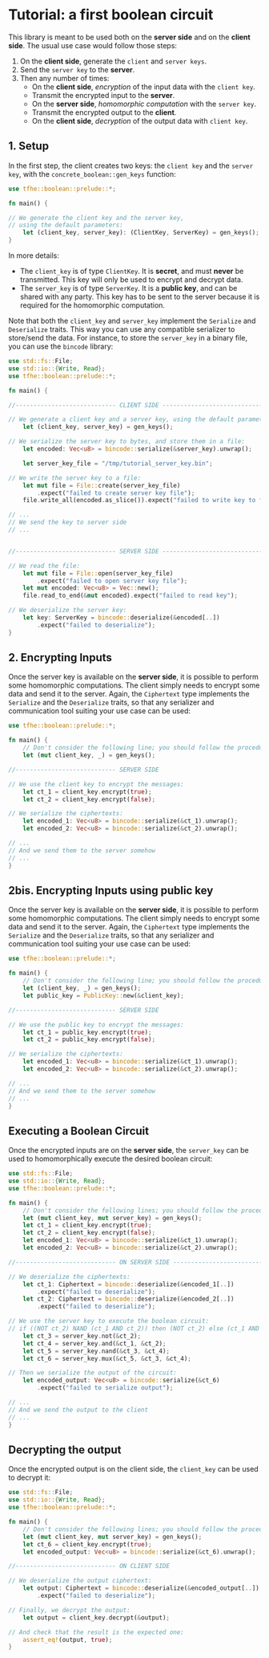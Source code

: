 # Tutorial: a first boolean circuit

This library is meant to be used both on the **server side** and on the **client side**.
The usual use case would follow those steps:

1. On the **client side**, generate the `client` and `server keys`.
2. Send the `server key` to the **server**.
3. Then any number of times:
   + On the **client side**, *encryption* of the input data with the `client key`.
   + Transmit the encrypted input to the **server**.
   + On the **server side**, *homomorphic computation* with the `server key`.
   + Transmit the encrypted output to the **client**.
   + On the **client side**, *decryption* of the output data with `client key`.

## 1. Setup

In the first step, the client creates two keys: the `client key` and the `server key`,
with the
`concrete_boolean::gen_keys` function:
```rust
use tfhe::boolean::prelude::*;

fn main() {

// We generate the client key and the server key,
// using the default parameters:
    let (client_key, server_key): (ClientKey, ServerKey) = gen_keys();
}
```

In more details:

+ The `client_key` is of type `ClientKey`. It is **secret**, and must **never** be transmitted.
  This key will only be used to encrypt and decrypt data.
+ The `server_key` is of type `ServerKey`. It is a **public key**, and can be shared with any
  party.
  This key has to be sent to the server because it is required for the homomorphic computation.

Note that both the `client_key` and `server_key` implement the `Serialize` and `Deserialize` traits.
This way you can use any compatible serializer to store/send the data. For instance, to store
the `server_key` in a binary file, you can use the `bincode` library:
```rust
use std::fs::File;
use std::io::{Write, Read};
use tfhe::boolean::prelude::*;

fn main() {

//---------------------------- CLIENT SIDE ----------------------------

// We generate a client key and a server key, using the default parameters:
    let (client_key, server_key) = gen_keys();

// We serialize the server key to bytes, and store them in a file:
    let encoded: Vec<u8> = bincode::serialize(&server_key).unwrap();

    let server_key_file = "/tmp/tutorial_server_key.bin";

// We write the server key to a file:
    let mut file = File::create(server_key_file)
        .expect("failed to create server key file");
    file.write_all(encoded.as_slice()).expect("failed to write key to file");

// ...
// We send the key to server side
// ...


//---------------------------- SERVER SIDE ----------------------------

// We read the file:
    let mut file = File::open(server_key_file)
        .expect("failed to open server key file");
    let mut encoded: Vec<u8> = Vec::new();
    file.read_to_end(&mut encoded).expect("failed to read key");

// We deserialize the server key:
    let key: ServerKey = bincode::deserialize(&encoded[..])
        .expect("failed to deserialize");
}
```

## 2. Encrypting Inputs

Once the server key is available on the **server side**, it is possible to perform some
homomorphic computations.
The client simply needs to encrypt some data and send it to the server.
Again, the `Ciphertext` type implements the `Serialize` and
the `Deserialize` traits, so that any serializer and communication tool suiting your use case
can be
used:
```rust
use tfhe::boolean::prelude::*;

fn main() {
    // Don't consider the following line; you should follow the procedure above.
    let (mut client_key, _) = gen_keys();

//---------------------------- SERVER SIDE

// We use the client key to encrypt the messages:
    let ct_1 = client_key.encrypt(true);
    let ct_2 = client_key.encrypt(false);

// We serialize the ciphertexts:
    let encoded_1: Vec<u8> = bincode::serialize(&ct_1).unwrap();
    let encoded_2: Vec<u8> = bincode::serialize(&ct_2).unwrap();

// ...
// And we send them to the server somehow
// ...
}
```

## 2bis. Encrypting Inputs using public key

Once the server key is available on the **server side**, it is possible to perform some
homomorphic computations.
The client simply needs to encrypt some data and send it to the server.
Again, the `Ciphertext` type implements the `Serialize` and
the `Deserialize` traits, so that any serializer and communication tool suiting your use case
can be
used:
```rust
use tfhe::boolean::prelude::*;

fn main() {
    // Don't consider the following line; you should follow the procedure above.
    let (client_key, _) = gen_keys();
    let public_key = PublicKey::new(&client_key);

//---------------------------- SERVER SIDE

// We use the public key to encrypt the messages:
    let ct_1 = public_key.encrypt(true);
    let ct_2 = public_key.encrypt(false);

// We serialize the ciphertexts:
    let encoded_1: Vec<u8> = bincode::serialize(&ct_1).unwrap();
    let encoded_2: Vec<u8> = bincode::serialize(&ct_2).unwrap();

// ...
// And we send them to the server somehow
// ...
}
```


## Executing a Boolean Circuit

Once the encrypted inputs are on the **server side**, the `server_key` can be used to
homomorphically execute the desired boolean circuit:

```rust
use std::fs::File;
use std::io::{Write, Read};
use tfhe::boolean::prelude::*;

fn main() {
    // Don't consider the following lines; you should follow the procedure above.
    let (mut client_key, mut server_key) = gen_keys();
    let ct_1 = client_key.encrypt(true);
    let ct_2 = client_key.encrypt(false);
    let encoded_1: Vec<u8> = bincode::serialize(&ct_1).unwrap();
    let encoded_2: Vec<u8> = bincode::serialize(&ct_2).unwrap();

//---------------------------- ON SERVER SIDE ----------------------------

// We deserialize the ciphertexts:
    let ct_1: Ciphertext = bincode::deserialize(&encoded_1[..])
        .expect("failed to deserialize");
    let ct_2: Ciphertext = bincode::deserialize(&encoded_2[..])
        .expect("failed to deserialize");

// We use the server key to execute the boolean circuit:
// if ((NOT ct_2) NAND (ct_1 AND ct_2)) then (NOT ct_2) else (ct_1 AND ct_2)
    let ct_3 = server_key.not(&ct_2);
    let ct_4 = server_key.and(&ct_1, &ct_2);
    let ct_5 = server_key.nand(&ct_3, &ct_4);
    let ct_6 = server_key.mux(&ct_5, &ct_3, &ct_4);

// Then we serialize the output of the circuit:
    let encoded_output: Vec<u8> = bincode::serialize(&ct_6)
        .expect("failed to serialize output");

// ...
// And we send the output to the client
// ...
}
```

## Decrypting the output

Once the encrypted output is on the client side, the `client_key` can be used to
decrypt it:

```rust
use std::fs::File;
use std::io::{Write, Read};
use tfhe::boolean::prelude::*;

fn main() {
    // Don't consider the following lines; you should follow the procedure above.
    let (mut client_key, mut server_key) = gen_keys();
    let ct_6 = client_key.encrypt(true);
    let encoded_output: Vec<u8> = bincode::serialize(&ct_6).unwrap();

//---------------------------- ON CLIENT SIDE

// We deserialize the output ciphertext:
    let output: Ciphertext = bincode::deserialize(&encoded_output[..])
        .expect("failed to deserialize");

// Finally, we decrypt the output:
    let output = client_key.decrypt(&output);

// And check that the result is the expected one:
    assert_eq!(output, true);
}
```


























